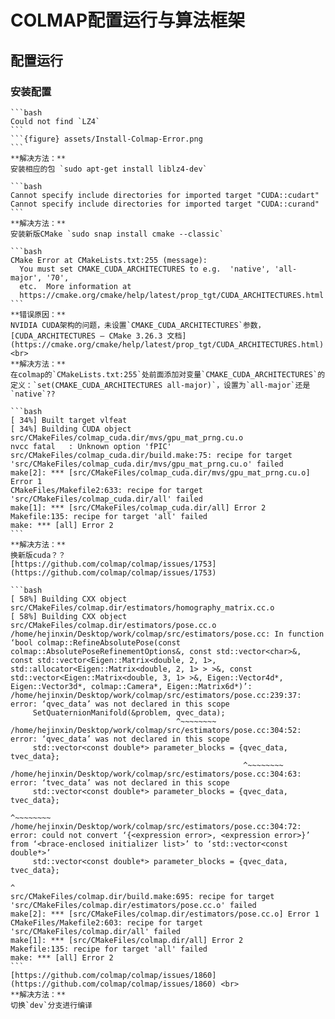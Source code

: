 # COLMAP配置运行与算法框架

## 配置运行

### 安装配置

````{error}
```bash
Could not find `LZ4`
```
```{figure} assets/Install-Colmap-Error.png
```
**解决方法：**
安装相应的包 `sudo apt-get install liblz4-dev`
````

````{error}
```bash
Cannot specify include directories for imported target "CUDA::cudart"
Cannot specify include directories for imported target "CUDA::curand"
```
**解决方法：**
安装新版CMake `sudo snap install cmake --classic`
````

````{error}
```bash
CMake Error at CMakeLists.txt:255 (message):
  You must set CMAKE_CUDA_ARCHITECTURES to e.g.  'native', 'all-major', '70',
  etc.  More information at
  https://cmake.org/cmake/help/latest/prop_tgt/CUDA_ARCHITECTURES.html
```
**错误原因：**
NVIDIA CUDA架构的问题，未设置`CMAKE_CUDA_ARCHITECTURES`参数，[CUDA_ARCHITECTURES — CMake 3.26.3 文档](https://cmake.org/cmake/help/latest/prop_tgt/CUDA_ARCHITECTURES.html) <br>
**解决方法：**
在colmap的`CMakeLists.txt:255`处前面添加对变量`CMAKE_CUDA_ARCHITECTURES`的定义：`set(CMAKE_CUDA_ARCHITECTURES all-major)`，设置为`all-major`还是`native`??
````



````{error}
```bash
[ 34%] Built target vlfeat
[ 34%] Building CUDA object src/CMakeFiles/colmap_cuda.dir/mvs/gpu_mat_prng.cu.o
nvcc fatal   : Unknown option 'fPIC'
src/CMakeFiles/colmap_cuda.dir/build.make:75: recipe for target 'src/CMakeFiles/colmap_cuda.dir/mvs/gpu_mat_prng.cu.o' failed
make[2]: *** [src/CMakeFiles/colmap_cuda.dir/mvs/gpu_mat_prng.cu.o] Error 1
CMakeFiles/Makefile2:633: recipe for target 'src/CMakeFiles/colmap_cuda.dir/all' failed
make[1]: *** [src/CMakeFiles/colmap_cuda.dir/all] Error 2
Makefile:135: recipe for target 'all' failed
make: *** [all] Error 2
```
**解决方法：**
换新版cuda？？
[https://github.com/colmap/colmap/issues/1753](https://github.com/colmap/colmap/issues/1753)
````



~~~{error}
```bash
[ 58%] Building CXX object src/CMakeFiles/colmap.dir/estimators/homography_matrix.cc.o
[ 58%] Building CXX object src/CMakeFiles/colmap.dir/estimators/pose.cc.o
/home/hejinxin/Desktop/work/colmap/src/estimators/pose.cc: In function ‘bool colmap::RefineAbsolutePose(const colmap::AbsolutePoseRefinementOptions&, const std::vector<char>&, const std::vector<Eigen::Matrix<double, 2, 1>, std::allocator<Eigen::Matrix<double, 2, 1> > >&, const std::vector<Eigen::Matrix<double, 3, 1> >&, Eigen::Vector4d*, Eigen::Vector3d*, colmap::Camera*, Eigen::Matrix6d*)’:
/home/hejinxin/Desktop/work/colmap/src/estimators/pose.cc:239:37: error: ‘qvec_data’ was not declared in this scope
     SetQuaternionManifold(&problem, qvec_data);
                                     ^~~~~~~~~
/home/hejinxin/Desktop/work/colmap/src/estimators/pose.cc:304:52: error: ‘qvec_data’ was not declared in this scope
     std::vector<const double*> parameter_blocks = {qvec_data, tvec_data};
                                                    ^~~~~~~~~
/home/hejinxin/Desktop/work/colmap/src/estimators/pose.cc:304:63: error: ‘tvec_data’ was not declared in this scope
     std::vector<const double*> parameter_blocks = {qvec_data, tvec_data};
                                                               ^~~~~~~~~
/home/hejinxin/Desktop/work/colmap/src/estimators/pose.cc:304:72: error: could not convert ‘{<expression error>, <expression error>}’ from ‘<brace-enclosed initializer list>’ to ‘std::vector<const double*>’
     std::vector<const double*> parameter_blocks = {qvec_data, tvec_data};
                                                                        ^
src/CMakeFiles/colmap.dir/build.make:695: recipe for target 'src/CMakeFiles/colmap.dir/estimators/pose.cc.o' failed
make[2]: *** [src/CMakeFiles/colmap.dir/estimators/pose.cc.o] Error 1
CMakeFiles/Makefile2:603: recipe for target 'src/CMakeFiles/colmap.dir/all' failed
make[1]: *** [src/CMakeFiles/colmap.dir/all] Error 2
Makefile:135: recipe for target 'all' failed
make: *** [all] Error 2
```
[https://github.com/colmap/colmap/issues/1860](https://github.com/colmap/colmap/issues/1860) <br>
**解决方法：**
切换`dev`分支进行编译
~~~

